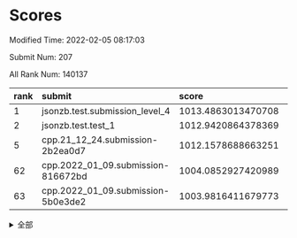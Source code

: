 # Scores

Modified Time: 2022-02-05 08:17:03

Submit Num: 207

All Rank Num: 140137

| rank |               submit               |       score        |       sigma        | pk_num |
| :--- | :--------------------------------- | :----------------- | :----------------- | :----- |
| 1    | jsonzb.test.submission_level_4     | 1013.4863013470708 | 0.8009885860910425 | 2708   |
| 2    | jsonzb.test.test_1                 | 1012.9420864378369 | 0.8094800309615221 | 2711   |
| 5    | cpp.21_12_24.submission-2b2ea0d7   | 1012.1578688663251 | 0.7686096568220627 | 2703   |
| 62   | cpp.2022_01_09.submission-816672bd | 1004.0852927420989 | 0.7145356339253056 | 2707   |
| 63   | cpp.2022_01_09.submission-5b0e3de2 | 1003.9816411679773 | 0.7088059958304066 | 2708   |


<details>
<summary>全部</summary>

| rank |                 submit                 |       score        |       sigma        | pk_num |
| :--- | :------------------------------------- | :----------------- | :----------------- | :----- |
| 1    | jsonzb.test.submission_level_4         | 1013.4863013470708 | 0.8009885860910425 | 2708   |
| 2    | jsonzb.test.test_1                     | 1012.9420864378369 | 0.8094800309615221 | 2711   |
| 3    | gobigger.level_3.submission_level_3_2  | 1012.3730658273407 | 0.808352360214473  | 2707   |
| 4    | gobigger.level_3.submission_level_3_0  | 1012.2385668864439 | 0.7820913935097216 | 2712   |
| 5    | cpp.21_12_24.submission-2b2ea0d7       | 1012.1578688663251 | 0.7686096568220627 | 2703   |
| 6    | gobigger.level_3.submission_level_3_39 | 1011.4134372532957 | 0.7761308510211457 | 2706   |
| 7    | gobigger.level_3.submission_level_3_26 | 1011.2811658735802 | 0.769063349153081  | 2709   |
| 8    | gobigger.level_3.submission_level_3_24 | 1011.2308819990486 | 0.7794688474156075 | 2706   |
| 9    | gobigger.level_3.submission_level_3_1  | 1011.1218819312045 | 0.7779144675487827 | 2711   |
| 10   | gobigger.level_3.submission_level_3_45 | 1011.0249653651284 | 0.7729286948955396 | 2710   |
| 11   | gobigger.level_3.submission_level_3_21 | 1011.0021949590706 | 0.781311309156867  | 2705   |
| 12   | gobigger.level_3.submission_level_3_11 | 1010.8409646684358 | 0.7487941541797886 | 2707   |
| 13   | gobigger.level_3.submission_level_3_6  | 1010.7285465777188 | 0.7622395782238705 | 2704   |
| 14   | gobigger.level_3.submission_level_3_35 | 1010.6728388254578 | 0.7913346181679447 | 2710   |
| 15   | gobigger.level_3.submission_level_3_40 | 1010.654026467373  | 0.7612208874083537 | 2710   |
| 16   | gobigger.level_3.submission_level_3_8  | 1010.6226988862397 | 0.7749112457236724 | 2711   |
| 17   | gobigger.level_3.submission_level_3_47 | 1010.5360772947774 | 0.7706470290123719 | 2708   |
| 18   | gobigger.level_3.submission_level_3_43 | 1010.4867185744481 | 0.7715623792632453 | 2709   |
| 19   | gobigger.level_3.submission_level_3_41 | 1010.4763651274493 | 0.7548493299766523 | 2712   |
| 20   | gobigger.level_3.submission_level_3_34 | 1010.3647515500875 | 0.7509312644274324 | 2707   |
| 21   | gobigger.level_3.submission_level_3_14 | 1010.1556928441095 | 0.7670317222891311 | 2705   |
| 22   | gobigger.level_3.submission_level_3_13 | 1010.0444380110099 | 0.7580470120259493 | 2703   |
| 23   | gobigger.level_3.submission_level_3_20 | 1010.033857168382  | 0.7669904381939807 | 2711   |
| 24   | gobigger.level_3.submission_level_3_31 | 1009.9925542464622 | 0.7617047851857851 | 2705   |
| 25   | gobigger.level_3.submission_level_3_4  | 1009.9709295953816 | 0.7521127390667173 | 2704   |
| 26   | gobigger.level_3.submission_level_3_23 | 1009.9529969485686 | 0.766507678801809  | 2705   |
| 27   | gobigger.level_3.submission_level_3_16 | 1009.9299151245541 | 0.7655920861591039 | 2711   |
| 28   | gobigger.level_3.submission_level_3_18 | 1009.8413832533487 | 0.7503714959125244 | 2709   |
| 29   | gobigger.level_3.submission_level_3_5  | 1009.8033934610486 | 0.73969389514062   | 2708   |
| 30   | gobigger.level_3.submission_level_3_15 | 1009.6936902465147 | 0.7553017501212868 | 2703   |
| 31   | gobigger.level_3.submission_level_3_17 | 1009.6207178630451 | 0.7599123801181074 | 2710   |
| 32   | gobigger.level_3.submission_level_3_10 | 1009.6142120443244 | 0.7532344340902554 | 2705   |
| 33   | gobigger.level_3.submission_level_3_48 | 1009.587827058642  | 0.7369439247306    | 2709   |
| 34   | gobigger.level_3.submission_level_3_3  | 1009.5441791970003 | 0.7412719313992792 | 2705   |
| 35   | gobigger.level_3.submission_level_3_32 | 1009.4633735922196 | 0.7586823313050651 | 2705   |
| 36   | gobigger.level_3.submission_level_3_27 | 1009.4580063582455 | 0.7443665539319073 | 2708   |
| 37   | gobigger.level_3.submission_level_3_38 | 1009.4340201491023 | 0.749827160254013  | 2716   |
| 38   | gobigger.level_3.submission_level_3_46 | 1009.4157996460689 | 0.7614800637417684 | 2709   |
| 39   | gobigger.level_3.submission_level_3_22 | 1009.3468901718495 | 0.7674819241867833 | 2707   |
| 40   | gobigger.level_3.submission_level_3_44 | 1009.3324095744462 | 0.7758476152782205 | 2704   |
| 41   | gobigger.level_3.submission_level_3_25 | 1009.2911815097198 | 0.7522905018718103 | 2714   |
| 42   | gobigger.level_3.submission_level_3_12 | 1009.2549617729744 | 0.7676029187851188 | 2706   |
| 43   | gobigger.level_3.submission_level_3_19 | 1009.2411061699132 | 0.7184720128777874 | 2705   |
| 44   | gobigger.level_3.submission_level_3_36 | 1009.2290337355813 | 0.7549528371689493 | 2708   |
| 45   | gobigger.level_3.submission_level_3_7  | 1009.1016335986916 | 0.7561447596454758 | 2710   |
| 46   | gobigger.level_3.submission_level_3_30 | 1009.072967763751  | 0.7570530217259285 | 2712   |
| 47   | gobigger.level_3.submission_level_3_42 | 1009.0352458208282 | 0.7513679069988222 | 2708   |
| 48   | gobigger.level_3.submission_level_3_9  | 1009.000574982755  | 0.7391314640804497 | 2706   |
| 49   | gobigger.level_3.submission_level_3_33 | 1008.8012595317462 | 0.7425738198625154 | 2712   |
| 50   | gobigger.level_3.submission_level_3_29 | 1008.6287519830529 | 0.7455467400753526 | 2707   |
| 51   | gobigger.level_3.submission_level_3_37 | 1008.5098573222646 | 0.7389621724207249 | 2707   |
| 52   | gobigger.level_3.submission_level_3_49 | 1008.2754663931782 | 0.7303114847573227 | 2712   |
| 53   | gobigger.level_3.submission_level_3_28 | 1007.9109609576685 | 0.7375553718247124 | 2709   |
| 54   | gobigger.level_1.submission_level_1_34 | 1005.4270010937801 | 0.7214845966970114 | 2709   |
| 55   | gobigger.level_1.submission_level_1_16 | 1005.343861013959  | 0.7194643044225217 | 2705   |
| 56   | gobigger.level_1.submission_level_1_15 | 1005.1103974685522 | 0.7183787672055202 | 2711   |
| 57   | gobigger.level_1.submission_level_1_26 | 1004.698593231939  | 0.7227761748425663 | 2711   |
| 58   | gobigger.level_1.submission_level_1_43 | 1004.6047889481908 | 0.728032844165912  | 2710   |
| 59   | gobigger.level_1.submission_level_1_12 | 1004.4452686168354 | 0.7164592695833634 | 2710   |
| 60   | gobigger.level_1.submission_level_1_41 | 1004.2191432925105 | 0.7232414808364946 | 2709   |
| 61   | gobigger.level_1.submission_level_1_1  | 1004.0980634245409 | 0.7317266241509002 | 2707   |
| 62   | cpp.2022_01_09.submission-816672bd     | 1004.0852927420989 | 0.7145356339253056 | 2707   |
| 63   | cpp.2022_01_09.submission-5b0e3de2     | 1003.9816411679773 | 0.7088059958304066 | 2708   |
| 64   | gobigger.level_1.submission_level_1_47 | 1003.859382161059  | 0.719876268643131  | 2709   |
| 65   | gobigger.level_1.submission_level_1_5  | 1003.7698691216968 | 0.7212274431206712 | 2706   |
| 66   | gobigger.level_1.submission_level_1_28 | 1003.7689666013692 | 0.7281892465535029 | 2708   |
| 67   | gobigger.level_1.submission_level_1_42 | 1003.7525027881675 | 0.7136683220324467 | 2706   |
| 68   | gobigger.level_1.submission_level_1_21 | 1003.6883840974998 | 0.7150594636508765 | 2706   |
| 69   | gobigger.level_1.submission_level_1_45 | 1003.5575502484332 | 0.7196955642521423 | 2708   |
| 70   | gobigger.level_1.submission_level_1_13 | 1003.5360969719311 | 0.7282692323664278 | 2712   |
| 71   | gobigger.level_1.submission_level_1_32 | 1003.5138223426461 | 0.7163794642059518 | 2707   |
| 72   | gobigger.level_1.submission_level_1_36 | 1003.4765759298858 | 0.7178404608232811 | 2706   |
| 73   | gobigger.level_1.submission_level_1_35 | 1003.4444483746197 | 0.7218775086610669 | 2708   |
| 74   | gobigger.level_1.submission_level_1_11 | 1003.4297674286805 | 0.7188493926680584 | 2709   |
| 75   | gobigger.level_1.submission_level_1_39 | 1003.415287134071  | 0.7156222283774958 | 2705   |
| 76   | gobigger.level_1.submission_level_1_25 | 1003.367652686914  | 0.7185167734699746 | 2710   |
| 77   | gobigger.level_1.submission_level_1_17 | 1003.2714307879925 | 0.710834843569821  | 2705   |
| 78   | gobigger.level_1.submission_level_1_44 | 1003.2654711253599 | 0.7163171439568032 | 2706   |
| 79   | gobigger.level_1.submission_level_1_9  | 1003.2545507192174 | 0.7076040009253393 | 2706   |
| 80   | gobigger.level_1.submission_level_1_10 | 1003.2399956541835 | 0.7055038473791913 | 2707   |
| 81   | gobigger.level_1.submission_level_1_49 | 1003.156288036962  | 0.7284458948360599 | 2711   |
| 82   | gobigger.level_1.submission_level_1_27 | 1003.0998080490086 | 0.7146365334878346 | 2706   |
| 83   | gobigger.level_1.submission_level_1_18 | 1002.9384905601048 | 0.7150898808947299 | 2711   |
| 84   | gobigger.level_1.submission_level_1_2  | 1002.9373950291625 | 0.709714211614763  | 2706   |
| 85   | gobigger.level_1.submission_level_1_20 | 1002.9353254648294 | 0.7198340251764838 | 2707   |
| 86   | gobigger.level_1.submission_level_1_23 | 1002.8283516343525 | 0.7083113949909545 | 2713   |
| 87   | gobigger.level_1.submission_level_1_24 | 1002.7831525119996 | 0.7224851806709466 | 2710   |
| 88   | gobigger.level_1.submission_level_1_30 | 1002.7433859564902 | 0.7167667743621585 | 2697   |
| 89   | gobigger.level_1.submission_level_1_46 | 1002.7365991005115 | 0.717259936579623  | 2705   |
| 90   | gobigger.level_1.submission_level_1_31 | 1002.7327745286502 | 0.7083526130210641 | 2709   |
| 91   | gobigger.level_1.submission_level_1_7  | 1002.6569922518823 | 0.7086448778406569 | 2706   |
| 92   | gobigger.level_1.submission_level_1_40 | 1002.5752835024549 | 0.7213658659623972 | 2706   |
| 93   | gobigger.level_1.submission_level_1_48 | 1002.5177895949212 | 0.7028241284639378 | 2704   |
| 94   | gobigger.level_1.submission_level_1_3  | 1002.4827802632908 | 0.715520728273546  | 2708   |
| 95   | gobigger.level_1.submission_level_1_4  | 1002.4792715870035 | 0.717970660673964  | 2705   |
| 96   | gobigger.level_1.submission_level_1_37 | 1002.4702087530346 | 0.7207325994908866 | 2705   |
| 97   | gobigger.level_1.submission_level_1_29 | 1002.4577889439918 | 0.7129725879935923 | 2709   |
| 98   | gobigger.level_1.submission_level_1_0  | 1002.44071740101   | 0.7113248699181519 | 2707   |
| 99   | gobigger.level_1.submission_level_1_19 | 1002.3051062324986 | 0.71075795373855   | 2708   |
| 100  | gobigger.level_1.submission_level_1_22 | 1002.2586717675704 | 0.7094893948780848 | 2710   |
| 101  | gobigger.level_1.submission_level_1_33 | 1002.1974615637121 | 0.7164975913692923 | 2708   |
| 102  | gobigger.level_1.submission_level_1_8  | 1002.1812828453697 | 0.7123959061520515 | 2704   |
| 103  | gobigger.level_1.submission_level_1_6  | 1002.0318187468598 | 0.7163855814944243 | 2709   |
| 104  | gobigger.level_1.submission_level_1_14 | 1002.0103332730364 | 0.7100945780040175 | 2708   |
| 105  | gobigger.level_1.submission_level_1_38 | 1001.540635059811  | 0.7232966937539864 | 2710   |
| 106  | gobigger.random.submission_random_9    | 997.2777773624905  | 0.7127201129925964 | 2709   |
| 107  | gobigger.random.submission_random_31   | 997.1931154671131  | 0.7052449329568566 | 2704   |
| 108  | gobigger.random.submission_random_23   | 997.1779638382619  | 0.7026168497094182 | 2709   |
| 109  | gobigger.random.submission_random_19   | 997.1758774553642  | 0.711796679287187  | 2705   |
| 110  | gobigger.random.submission_random_47   | 997.0591059294031  | 0.7152397610140968 | 2705   |
| 111  | gobigger.random.submission_random_16   | 996.9851008995573  | 0.7129510230446177 | 2706   |
| 112  | gobigger.random.submission_random_15   | 996.7541692116338  | 0.7113261563315958 | 2709   |
| 113  | gobigger.random.submission_random_5    | 996.738234881978   | 0.6996393643617571 | 2704   |
| 114  | gobigger.random.submission_random_1    | 996.569067321782   | 0.7204017627626943 | 2705   |
| 115  | gobigger.random.submission_random_37   | 996.5340690038418  | 0.7104290545745202 | 2707   |
| 116  | gobigger.random.submission_random_48   | 996.5045190804206  | 0.7083658900909711 | 2710   |
| 117  | gobigger.random.submission_random_12   | 996.4831552659128  | 0.6946564852723882 | 2702   |
| 118  | gobigger.random.submission_random_14   | 996.4107593722359  | 0.7094680290892343 | 2712   |
| 119  | gobigger.random.submission_random_43   | 996.3867955577538  | 0.7042216667548179 | 2708   |
| 120  | gobigger.random.submission_random_21   | 996.3784247208043  | 0.704546967822263  | 2710   |
| 121  | gobigger.random.submission_random_30   | 996.3474091691481  | 0.7174833566013894 | 2706   |
| 122  | gobigger.random.submission_random_40   | 996.3424552904772  | 0.7137634736923842 | 2703   |
| 123  | gobigger.random.submission_random_11   | 996.150726496933   | 0.7273368988626596 | 2709   |
| 124  | gobigger.random.submission_random_38   | 996.134900729386   | 0.7128788881982884 | 2712   |
| 125  | gobigger.random.submission_random_7    | 996.1323828678129  | 0.7073837534076529 | 2707   |
| 126  | gobigger.random.submission_random_20   | 996.116558606029   | 0.7228053478927697 | 2706   |
| 127  | gobigger.random.submission_random_32   | 996.0848192479637  | 0.7046883749999057 | 2705   |
| 128  | gobigger.random.submission_random_45   | 996.0808381628036  | 0.702065435214357  | 2706   |
| 129  | gobigger.random.submission_random_24   | 995.9851307564196  | 0.6942054522751636 | 2709   |
| 130  | gobigger.random.submission_random_49   | 995.9558201457212  | 0.7166276756350307 | 2709   |
| 131  | gobigger.random.submission_random_10   | 995.9522405624117  | 0.7150592441219707 | 2708   |
| 132  | gobigger.random.submission_random_27   | 995.9311273312204  | 0.7183074382751462 | 2706   |
| 133  | gobigger.random.submission_random_36   | 995.8958606099266  | 0.7357205134261099 | 2705   |
| 134  | gobigger.random.submission_random_42   | 995.8542444311046  | 0.7048089113712457 | 2713   |
| 135  | gobigger.random.submission_random_28   | 995.7974169944567  | 0.7115274382575552 | 2711   |
| 136  | gobigger.random.submission_random_46   | 995.7889608401816  | 0.7138446219003283 | 2704   |
| 137  | gobigger.random.submission_random_44   | 995.7722627220875  | 0.7125748771064919 | 2710   |
| 138  | gobigger.random.submission_random_41   | 995.7174581315305  | 0.715152586496086  | 2706   |
| 139  | gobigger.random.submission_random_3    | 995.6463610803238  | 0.7073621021683352 | 2713   |
| 140  | gobigger.random.submission_random_2    | 995.6307446705111  | 0.7146171277239592 | 2701   |
| 141  | gobigger.random.submission_random_29   | 995.5639565548312  | 0.7110809408922351 | 2711   |
| 142  | gobigger.random.submission_random_18   | 995.5568321634775  | 0.7068250398320028 | 2710   |
| 143  | gobigger.random.submission_random_17   | 995.5076625016483  | 0.7207358595707412 | 2711   |
| 144  | gobigger.random.submission_random_22   | 995.5055857363523  | 0.7043419101997712 | 2710   |
| 145  | gobigger.random.submission_random_13   | 995.4921034397173  | 0.7007225802929129 | 2714   |
| 146  | gobigger.random.submission_random_6    | 995.4808828372301  | 0.7119177642289438 | 2706   |
| 147  | gobigger.random.submission_random_4    | 995.4332113580502  | 0.7178196332907707 | 2713   |
| 148  | gobigger.random.submission_random_33   | 995.3578530184114  | 0.708136440342143  | 2706   |
| 149  | gobigger.random.submission_random_35   | 995.345879955398   | 0.71691638618985   | 2706   |
| 150  | gobigger.random.submission_random_25   | 995.2948278185291  | 0.7142485268193067 | 2710   |
| 151  | gobigger.random.submission_random_39   | 995.1684206119044  | 0.7168224986627867 | 2709   |
| 152  | gobigger.random.submission_random_34   | 995.1266365311548  | 0.7273407309515003 | 2708   |
| 153  | gobigger.random.submission_random_26   | 994.9507928516762  | 0.7051179741724625 | 2710   |
| 154  | gobigger.random.submission_random_8    | 994.8273700264957  | 0.7202466398583441 | 2708   |
| 155  | gobigger.random.submission_random_0    | 994.061506696413   | 0.7169788068937726 | 2710   |
| 156  | gobigger.level_2.submission_level_2_14 | 993.728838096758   | 0.7439998676608109 | 2706   |
| 157  | gobigger.level_2.submission_level_2_20 | 993.6862322960982  | 0.7351446117931844 | 2707   |
| 158  | gobigger.level_2.submission_level_2_22 | 993.681182821049   | 0.7257481429215472 | 2709   |
| 159  | gobigger.level_2.submission_level_2_47 | 993.5657129960598  | 0.7488040639177963 | 2710   |
| 160  | gobigger.level_2.submission_level_2_37 | 993.5437204674295  | 0.7360851136056396 | 2710   |
| 161  | gobigger.level_2.submission_level_2_12 | 993.4635167838395  | 0.7262234884446981 | 2711   |
| 162  | gobigger.level_2.submission_level_2_38 | 993.3645756381782  | 0.7545970920399078 | 2707   |
| 163  | gobigger.level_2.submission_level_2_34 | 993.2476958735286  | 0.725102556491436  | 2709   |
| 164  | gobigger.level_2.submission_level_2_8  | 993.2252634902472  | 0.7326045152456812 | 2706   |
| 165  | gobigger.level_2.submission_level_2_30 | 993.1357769710053  | 0.7245437998898314 | 2709   |
| 166  | gobigger.level_2.submission_level_2_3  | 992.9994993389004  | 0.7311498766183141 | 2710   |
| 167  | gobigger.level_2.submission_level_2_27 | 992.940387839747   | 0.7318085590131693 | 2703   |
| 168  | gobigger.level_2.submission_level_2_36 | 992.908350562902   | 0.73926773304826   | 2712   |
| 169  | gobigger.level_2.submission_level_2_23 | 992.8368381287074  | 0.7334455462325503 | 2714   |
| 170  | gobigger.level_2.submission_level_2_33 | 992.6618763720352  | 0.7452688174672212 | 2714   |
| 171  | gobigger.level_2.submission_level_2_44 | 992.605398606941   | 0.74364606693673   | 2706   |
| 172  | gobigger.level_2.submission_level_2_40 | 992.593904591048   | 0.7289089778850345 | 2707   |
| 173  | gobigger.level_2.submission_level_2_48 | 992.4001713176136  | 0.7533881821318007 | 2706   |
| 174  | gobigger.level_2.submission_level_2_42 | 992.3922992999842  | 0.753187636157567  | 2708   |
| 175  | gobigger.level_2.submission_level_2_31 | 992.2730776165319  | 0.7376368977864037 | 2708   |
| 176  | gobigger.level_2.submission_level_2_21 | 992.1761078995194  | 0.7421695879991208 | 2711   |
| 177  | gobigger.level_2.submission_level_2_43 | 992.1303978093779  | 0.7461200637363095 | 2709   |
| 178  | gobigger.level_2.submission_level_2_19 | 992.1018413918848  | 0.7355828635880748 | 2711   |
| 179  | gobigger.level_2.submission_level_2_25 | 991.9792450403288  | 0.7338400096966418 | 2710   |
| 180  | gobigger.level_2.submission_level_2_15 | 991.9345791483431  | 0.736686201205143  | 2708   |
| 181  | gobigger.level_2.submission_level_2_49 | 991.9176548042504  | 0.7495652851822961 | 2709   |
| 182  | gobigger.level_2.submission_level_2_46 | 991.8946560491217  | 0.7377565218374571 | 2707   |
| 183  | gobigger.level_2.submission_level_2_35 | 991.8725629981881  | 0.7340239451117326 | 2707   |
| 184  | gobigger.level_2.submission_level_2_4  | 991.8725546914856  | 0.7571967077567486 | 2709   |
| 185  | gobigger.level_2.submission_level_2_26 | 991.8641866230844  | 0.7549230422315075 | 2717   |
| 186  | gobigger.level_2.submission_level_2_7  | 991.8207132228096  | 0.7506053810421703 | 2704   |
| 187  | gobigger.level_2.submission_level_2_1  | 991.7475780941512  | 0.7355081566002604 | 2708   |
| 188  | gobigger.level_2.submission_level_2_0  | 991.6177222205587  | 0.7573989951925413 | 2701   |
| 189  | gobigger.level_2.submission_level_2_9  | 991.6105576012508  | 0.7521885972329783 | 2707   |
| 190  | gobigger.level_2.submission_level_2_13 | 991.6040506879507  | 0.7333901503159713 | 2708   |
| 191  | gobigger.level_2.submission_level_2_32 | 991.4932878429057  | 0.7595843810829346 | 2708   |
| 192  | gobigger.level_2.submission_level_2_11 | 991.4927529813261  | 0.7640028798545303 | 2711   |
| 193  | gobigger.level_2.submission_level_2_2  | 991.435042428749   | 0.7451300096909002 | 2704   |
| 194  | gobigger.level_2.submission_level_2_17 | 991.2796677101207  | 0.7497621312838393 | 2706   |
| 195  | gobigger.level_2.submission_level_2_18 | 991.2323503003119  | 0.7550689632741424 | 2710   |
| 196  | gobigger.level_2.submission_level_2_16 | 991.1731287595533  | 0.7642710885763792 | 2708   |
| 197  | gobigger.level_2.submission_level_2_6  | 991.1540980205551  | 0.7418339062668959 | 2711   |
| 198  | gobigger.level_2.submission_level_2_39 | 991.1229160485808  | 0.7342731854879    | 2706   |
| 199  | gobigger.level_2.submission_level_2_45 | 991.0940649754317  | 0.7590738167990632 | 2707   |
| 200  | gobigger.level_2.submission_level_2_5  | 990.946255219713   | 0.7611363674924716 | 2704   |
| 201  | gobigger.level_2.submission_level_2_10 | 990.615741457024   | 0.7449243278159728 | 2707   |
| 202  | gobigger.level_2.submission_level_2_29 | 990.4526195846643  | 0.7731388427532594 | 2710   |
| 203  | gobigger.level_2.submission_level_2_24 | 990.2965649340957  | 0.7692559177688714 | 2713   |
| 204  | gobigger.level_2.submission_level_2_28 | 989.6779581611816  | 0.7686616220328335 | 2711   |
| 205  | gobigger.level_2.submission_level_2_41 | 989.3062745001101  | 0.7954023916894377 | 2708   |
| 206  | gobigger.none.submission_none_0        | 977.1496391684569  | 1.4171683032816906 | 2704   |
| 207  | gobigger.none.submission_none_1        | 975.5345684829574  | 1.5080314983202963 | 2712   |

</details>